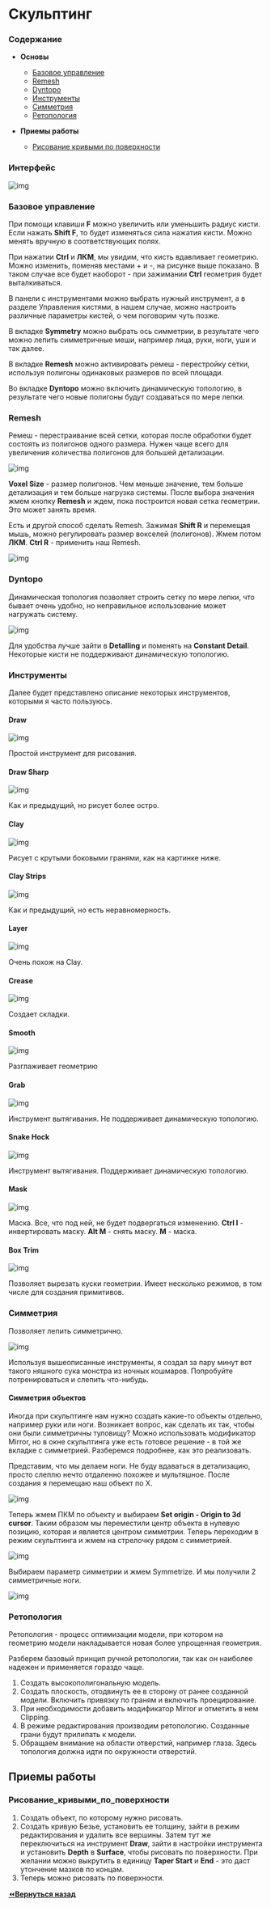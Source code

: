 # Скульптинг

### Содержание

- **Основы**
  - [Базовое управление](#Интерфейс)
  - [Remesh](#Remesh)
  - [Dyntopo](#Dyntopo)
  - [Инструменты](#Инструменты)
  - [Симметрия](#Симметрия)
  - [Ретопология](#Ретопология)

- **Приемы работы**
  - [Рисование кривыми по поверхности](#Рисование_кривыми_по_поверхности)

### Интерфейс

![img](img01.png)

### Базовое управление

При помощи клавиши **F** можно увеличить или уменьшить радиус кисти. Если нажать **Shift F**, то будет изменяться сила нажатия кисти. Можно менять вручную в соответствующих полях.

При нажатии **Ctrl** и **ЛКМ**, мы увидим, что кисть вдавливает геометрию. Можно изменить, поменяв местами + и -, на рисунке выше показано. В таком случае все будет наоборот - при зажимании **Ctrl** геометрия будет выталкиваться.

В панели с инструментами можно выбрать нужный инструмент, а в разделе Управления кистями, в нашем случае, можно настроить различные параметры кистей, о чем поговорим чуть позже.

В вкладке **Symmetry** можно выбрать ось симметрии, в результате чего можно лепить симметричные меши, например лица, руки, ноги, уши и так далее.

В вкладке **Remesh** можно активировать ремеш - перестройку сетки, используя полигоны одинаковых размеров по всей площади.

Во вкладке **Dyntopo** можно включить динамическую топологию, в результате чего новые полигоны будут создаваться по мере лепки.

### Remesh

Ремеш - перестраивание всей сетки, которая после обработки будет состоять из полигонов одного размера. Нужен чаще всего для увеличения количества полигонов для большей детализации.

![img](img02.png)

**Voxel Size** - размер полигонов. Чем меньше значение, тем больше детализация и тем больше нагрузка системы.
После выбора значения жмем кнопку **Remesh** и ждем, пока построится новая сетка геометрии. Это может занять время.

Есть и другой способ сделать Remesh. Зажимая **Shift R** и перемещая мышь, можно регулировать размер вокселей (полигонов). Жмем потом **ЛКМ**. **Ctrl R** - применить наш Remesh.

![img](img03.png)

### Dyntopo

Динамическая топология позволяет строить сетку по мере лепки, что бывает очень удобно, но неправильное использование может нагружать систему.

![img](img04.png)

Для удобства лучше зайти в **Detalling** и поменять на **Constant Detail**. Некоторые кисти не поддерживают динамическую топологию.

### Инструменты

Далее будет представлено описание некоторых инструментов, которыми я часто пользуюсь.

#### Draw

![img](img05.png)

Простой инструмент для рисования.


#### Draw Sharp

![img](img06.png)

Как и предыдущий, но рисует более остро.


#### Clay

![img](img07.png)

Рисует с крутыми боковыми гранями, как на картинке ниже.


#### Clay Strips

![img](img08.png)

Как и предыдущий, но есть неравномерность.


#### Layer

![img](img09.png)

Очень похож на Clay.


#### Crease

![img](img19.png)

Создает складки.

#### Smooth

![img](img13.png)

Разглаживает геометрию


#### Grab

![img](img10.png)

Инструмент вытягивания. Не поддерживает динамическую топологию.


#### Snake Hock

![img](img11.png)

Инструмент вытягивания. Поддерживает динамическую топологию.


#### Mask

![img](img12.png)

Маска. Все, что под ней, не будет подвергаться изменению. **Ctrl I** - инвертировать маску. **Alt M** - снять маску. **M** - маска.


#### Box Trim

![img](img14.png)

Позволяет вырезать куски геометрии. Имеет несколько режимов, в том числе для создания примитивов.


### Симметрия

Позволяет лепить симметрично.

![img](img15.png)

Используя вышеописанные инструменты, я создал за пару минут вот такого няшного сука монстра из ночных кошмаров. Попробуйте потренироваться и слепить что-нибудь.

#### Симметрия объектов

Иногда при скульптинге нам нужно создать какие-то объекты отдельно, например руки или ноги. Возникает вопрос, как сделать их так, чтобы они были симметричны туловищу? Можно использовать модификатор Mirror, но в окне скульптинга уже есть готовое решение - в той же вкладке с симметрией. Разберемся подробнее, как это реализовать.

Представим, что мы делаем ноги. Не буду вдаваться в детализацию, просто слеплю нечто отдаленно похожее и мультяшное.
После создания я перемещаю наш объект по X.

![img](img16.png)

Теперь жмем ПКМ по объекту и выбираем **Set origin - Origin to 3d cursor**. Таким образом мы переместили центр объекта в нулевую позицию, которая и является центром симметрии. Теперь переходим в режим скульптинга и жмем на стрелочку рядом с симметрией.

![img](img17.png)

Выбираем параметр симметрии и жмем Symmetrize. И мы получили 2 симметричные ноги.

![img](img18.png)

### Ретопология

Ретопология - процесс оптимизации модели, при котором на геометрию модели накладывается новая более упрощенная геометрия.

Разберем базовый принцип ручной ретопологии, так как он наиболее надежен и применяется гораздо чаще.

1. Создать высокополигональную модель.
2. Создать плоскость, отодвинуть ее в сторону от ранее созданной модели. Включить привязку по граням и включить проецирование.
3. При необходимости добавить модификатор Mirror и отметить в нем Clipping.
4. В режиме редактирования производим ретопологию. Созданные грани будут прилипать к модели.
5. Обращаем внимание на области отверстий, например глаза. Здесь топология должна идти по окружности отверстий.

## Приемы работы

### Рисование_кривыми_по_поверхности

1. Создать объект, по которому нужно рисовать.
2. Создать кривую Безье, установить ее толщину, зайти в режим редактирования и удалить все вершины. Затем тут же переключиться на инструмент **Draw**, зайти в настройки инструмента и установить **Depth** в **Surface**, чтобы рисовать по поверхности. При желании можно выкрутить в единицу **Taper Start** и **End** - это даст утончение мазков по концам.
3. Теперь можно рисовать по поверхности.

[:rewind:**Вернуться назад**](../../../../README.md)